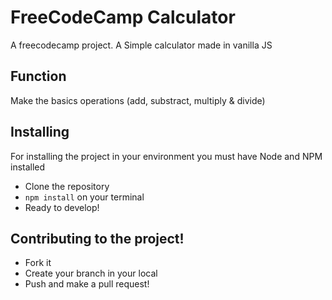 # FreeCodeCamp Calculator

A freecodecamp project. A  Simple calculator made in vanilla JS

## Function

Make the basics operations (add, substract, multiply & divide)


## Installing 

For installing the project in your environment you must have Node and NPM installed  

*  Clone the repository
*  `npm install` on your terminal
*  Ready to develop!


## Contributing to the project!

*  Fork it 
*  Create your branch in your local
*  Push and make a pull request!

